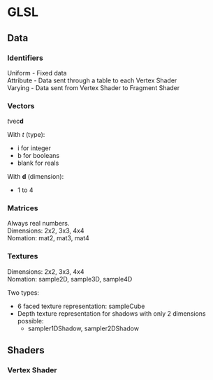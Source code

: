 # GLSL

## Data

### Identifiers

Uniform - Fixed data <br>
Attribute - Data sent through a table to each Vertex Shader <br>
Varying - Data sent from Vertex Shader to Fragment Shader <br>

### Vectors
*t*vec**d**

With *t* (type): 
- i for integer
- b for booleans
- blank for reals

With **d** (dimension):
- 1 to 4

### Matrices

Always real numbers.<br>
Dimensions: 2x2, 3x3, 4x4 <br>
Nomation: mat2, mat3, mat4

### Textures

Dimensions: 2x2, 3x3, 4x4 <br>
Nomation: sample2D, sample3D, sample4D

Two types:
* 6 faced texture representation: sampleCube
* Depth texture representation for shadows with only 2 dimensions possible:
	- sampler1DShadow, sampler2DShadow

## Shaders
### Vertex Shader
